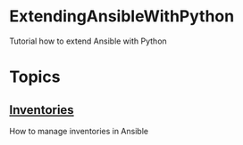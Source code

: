 # ExtendingAnsibleWithPython
Tutorial how to extend Ansible with Python

# Topics
## [Inventories](Inventories/README.md)
How to manage inventories in Ansible